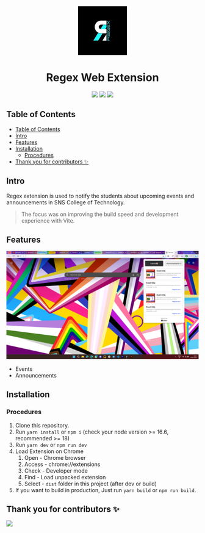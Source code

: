 <div align="center">
<img src="public/icon-128.png" alt="logo"/>
<h1> Regex Web Extension</h1>

![](https://img.shields.io/badge/React-61DAFB?style=flat-square&logo=react&logoColor=black)
![](https://img.shields.io/badge/Typescript-3178C6?style=flat-square&logo=typescript&logoColor=white)
![](https://badges.aleen42.com/src/vitejs.svg)

</div>

## Table of Contents

- [Table of Contents](#table-of-contents)
- [Intro ](#intro-)
- [Features ](#features-)
- [Installation ](#installation-)
  - [Procedures ](#procedures-)
- [Thank you for contributors ✨](#thank-you-for-contributors-)

## Intro <a name="intro"></a>

Regex extension is used to notify the students about upcoming events and announcements in SNS College of Technology.

> The focus was on improving the build speed and development experience with Vite.

## Features <a name="features"></a>

![image](https://github.com/balaji-sivasakthi/regex-extension/blob/dd8baf4045d776e5d9a7ceecbf4a389dd65cceab/images/screen_shot.png)

- Events
- Announcements

## Installation <a name="installation"></a>

### Procedures <a name="procedures"></a>

1. Clone this repository.
2. Run `yarn install` or `npm i` (check your node version >= 16.6, recommended >= 18)
3. Run `yarn dev` or `npm run dev`
4. Load Extension on Chrome
   1. Open - Chrome browser
   2. Access - chrome://extensions
   3. Check - Developer mode
   4. Find - Load unpacked extension
   5. Select - `dist` folder in this project (after dev or build)
5. If you want to build in production, Just run `yarn build` or `npm run build`.

## Thank you for contributors ✨

<a href="https://github.com/balaji-sivasakthi/regex-extension/graphs/contributors"> 
    <img src="https://contrib.rocks/image?repo=balaji-sivasakthi/regex-extension" /> 
</a>
